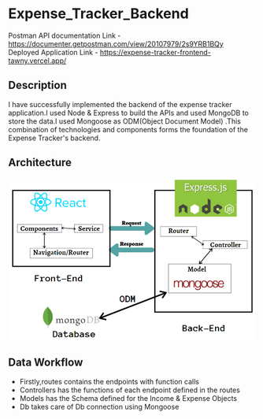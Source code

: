 # Expense_Tracker_Backend
Postman API documentation Link - https://documenter.getpostman.com/view/20107979/2s9YRB1BQy
<br/>
Deployed Application Link - https://expense-tracker-frontend-tawny.vercel.app/
<br/>

## Description
I have successfully implemented the backend of the expense tracker application.I used Node & Express to build the APIs and used MongoDB to store the data.I used Mongoose as ODM(Object Document Model) .This combination of technologies and components forms the foundation of the Expense Tracker's backend.

## Architecture
![Untitled-2023-09-27-1803](https://github.com/MithunVinayak/Expense_Tracker_Backend/blob/main/ExpenseTracker%20Architecture.png)
## Data Workflow
  - Firstly,routes contains the endpoints with function calls
  - Controllers has the functions of each endpoint defined in the routes
  - Models has the Schema defined for the Income & Expense Objects
  - Db takes care of Db connection using Mongoose

